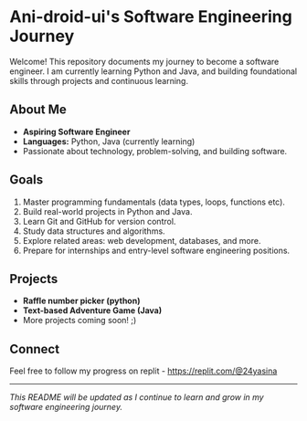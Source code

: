 # Ani-droid-ui's Software Engineering Journey

Welcome! This repository documents my journey to become a software engineer. I am currently learning Python and Java, and building foundational skills through projects and continuous learning.

## About Me

- **Aspiring Software Engineer**
- **Languages:** Python, Java (currently learning)
- Passionate about technology, problem-solving, and building software.

## Goals

1. Master programming fundamentals (data types, loops, functions etc).
2. Build real-world projects in Python and Java.
3. Learn Git and GitHub for version control.
4. Study data structures and algorithms.
5. Explore related areas: web development, databases, and more.
6. Prepare for internships and entry-level software engineering positions.

## Projects

- **Raffle number picker (python)**
- **Text-based Adventure Game (Java)**
- More projects coming soon! ;)

## Connect

Feel free to follow my progress on replit - https://replit.com/@24yasina

---

*This README will be updated as I continue to learn and grow in my software engineering journey.*
